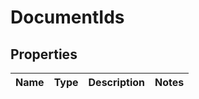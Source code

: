 # DocumentIds

## Properties
Name | Type | Description | Notes
------------ | ------------- | ------------- | -------------
